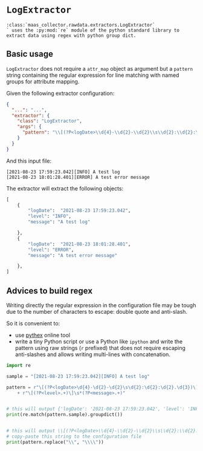 # `LogExtractor`

```{eval-rst}
:class:`maas_collector.rawdata.extractors.LogExtractor`
` uses the :py:mod:`re` module of the python standard library to extract data using regex with python group dict.
```

## Basic usage

`LogExtractor` does not require a `attr_map` object as argument but a `pattern` string containing the regular expression for line matching with named groups for attribute mapping.

Given the following extractor configuration:

```json
{
  "...": "...",
  "extractor": {
    "class": "LogExtractor",
    "args": {
      "pattern": "\\[(?P<logDate>\\d{4}-\\d{2}-\\d{2}\\s\\d{2}:\\d{2}:\\d{2}\\.\\d{3})\\]\\[(?P<level>.+)\\]\\s*(?P<message>.+)"
    }
  }
}
```

And this input file:

```
[2021-08-23 17:59:23.042][INFO] A test log
[2021-08-23 18:01:28.401][ERROR] A test error message
```

The extractor will extract the following objects:

```python
[
    {
        "logDate":  "2021-08-23 17:59:23.042",
        "level": "INFO",
        "message": "A test log"

    },
    {
        "logDate":  "2021-08-23 18:01:28.401",
        "level": "ERROR",
        "message": "A test error message"

    },
]
```

## Advices to build regex

Writing directly the regular expression in the configuration file may be tough due to the number of characters to escape: double quote and anti-slash.

So it is convenient to:

- use [pythex](https://pythex.org/) online tool
- write a tiny Python script or use a Python like `ipython` and write the pattern using raw strings (`r` prefixed) that does not require escaping anti-slashes and allows writing multi-lines with concatenation.

```python
import re

sample = "[2021-08-23 17:59:23.042][INFO] A test log"

pattern = r"\[(?P<logDate>\d{4}-\d{2}-\d{2}\s\d{2}:\d{2}:\d{2}.\d{3})\]"
    + r"\[(?P<level>.+)\]\s*(?P<message>.+)"


# this will output {'logDate': '2021-08-23 17:59:23.042', 'level': 'INFO', 'message': 'A test log'}
print(re.match(pattern.sample).groupdict())


# this will output \\[(?P<logDate>\\d{4}-\\d{2}-\\d{2}\\s\\d{2}:\\d{2}:\\d{2}.\\d{3})\\]\\[(?P<level>.+)\\]\\s*(?P<message>.+)
# copy-paste this string to the configuration file
print(pattern.replace("\\", "\\\\"))
```
